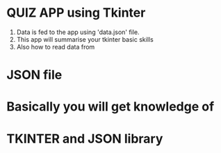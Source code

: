 # QUIZ APP using Tkinter

1. Data is fed to the app using 'data.json' file.
2. This app will summarise your tkinter basic skills
3. Also how to read data from

# JSON file

# Basically you will get knowledge of

# TKINTER and JSON library
